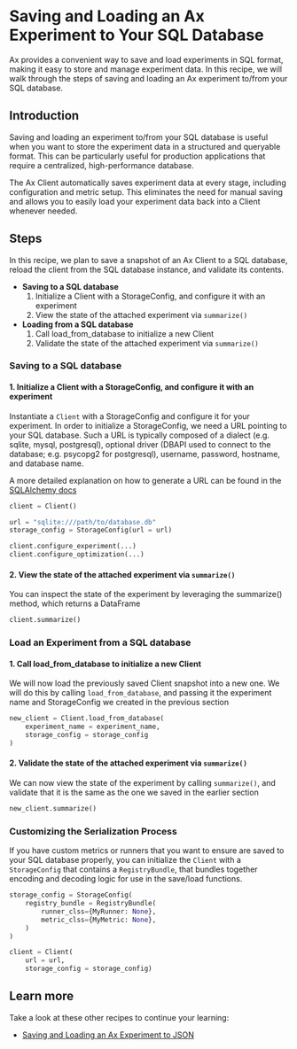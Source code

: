# Saving and Loading an Ax Experiment to Your SQL Database

Ax provides a convenient way to save and load experiments in SQL format, making
it easy to store and manage experiment data. In this recipe, we will walk
through the steps of saving and loading an Ax experiment to/from your SQL
database.

## Introduction

Saving and loading an experiment to/from your SQL database is useful when you
want to store the experiment data in a structured and queryable format. This can
be particularly useful for production applications that require a centralized,
high-performance database.

The Ax Client automatically saves experiment data at every stage, including
configuration and metric setup. This eliminates the need for manual saving and
allows you to easily load your experiment data back into a Client whenever
needed.

## Steps

In this recipe, we plan to save a snapshot of an Ax Client to a SQL database,
reload the client from the SQL database instance, and validate its contents.

- **Saving to a SQL database**
  1. Initialize a Client with a StorageConfig, and configure it with an
     experiment
  2. View the state of the attached experiment via `summarize()`
- **Loading from a SQL database**
  1. Call load_from_database to initialize a new Client
  2. Validate the state of the attached experiment via `summarize()`

### Saving to a SQL database

#### 1. Initialize a Client with a StorageConfig, and configure it with an experiment

Instantiate a `Client` with a StorageConfig and configure it for your
experiment. In order to initialize a StorageConfig, we need a URL pointing to
your SQL database. Such a URL is typically composed of a dialect (e.g. sqlite,
mysql, postgresql), optional driver (DBAPI used to connect to the database; e.g.
psycopg2 for postgresql), username, password, hostname, and database name.

A more detailed explanation on how to generate a URL can be found in the
[SQLAlchemy docs](https://docs.sqlalchemy.org/en/13/core/engines.html?fbclid=IwZXh0bgNhZW0CMTEAAR2abpGB86CC2iA9ZgXltBODU-tHfP_cvlXay2opsGUI70GKv2I7q2UZPDY_aem_N5fQ7unkL8WLcsbaftrQuQ#database-urls)

```python
client = Client()

url = "sqlite:///path/to/database.db"
storage_config = StorageConfig(url = url)

client.configure_experiment(...)
client.configure_optimization(...)
```

#### 2. View the state of the attached experiment via `summarize()`

You can inspect the state of the experiment by leveraging the summarize()
method, which returns a DataFrame

```python
client.summarize()
```

### Load an Experiment from a SQL database

#### 1. Call load_from_database to initialize a new Client

We will now load the previously saved Client snapshot into a new one. We will do
this by calling `load_from_database`, and passing it the experiment name and
StorageConfig we created in the previous section

```python
new_client = Client.load_from_database(
    experiment_name = experiment_name,
    storage_config = storage_config
)
```

#### 2. Validate the state of the attached experiment via `summarize()`

We can now view the state of the experiment by calling `summarize()`, and
validate that it is the same as the one we saved in the earlier section

```python
new_client.summarize()
```

### Customizing the Serialization Process

If you have custom metrics or runners that you want to ensure are saved to your
SQL database properly, you can initialize the `Client` with a `StorageConfig`
that contains a `RegistryBundle`, that bundles together encoding and decoding
logic for use in the save/load functions.

```python
storage_config = StorageConfig(
    registry_bundle = RegistryBundle(
        runner_clss={MyRunner: None},
        metric_clss={MyMetric: None},
    )
)

client = Client(
    url = url,
    storage_config = storage_config)
```

## Learn more

Take a look at these other recipes to continue your learning:

- [Saving and Loading an Ax Experiment to JSON](../recipes/experiment-to-json.md)
